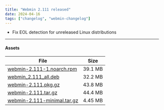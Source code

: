 ```yaml
---
title: "Webmin 2.111 released"
date: 2024-04-16
tags: ["changelog", "webmin-changelog"]
---
```

* Fix EOL detection for unreleased Linux distributions

---

#### Assets

| File                       | Size |
| -------------------------- | -----|
|[webmin-2.111-1.noarch.rpm](https://github.com/webmin/webmin/releases/download/2.111/webmin-2.111-1.noarch.rpm) | 39.1 MB |
|[webmin_2.111_all.deb](https://github.com/webmin/webmin/releases/download/2.111/webmin_2.111_all.deb)           | 32.2 MB |
|[webmin-2.111.pkg.gz](https://github.com/webmin/webmin/releases/download/2.111/webmin-2.111.pkg.gz)             | 43.8 MB |
|[webmin-2.111.tar.gz](https://github.com/webmin/webmin/releases/download/2.111/webmin-2.111.tar.gz)             | 44.4 MB | 
|[webmin-2.111-minimal.tar.gz](https://github.com/webmin/webmin/releases/download/2.111/webmin-2.111-minimal.tar.gz) | 4.45 MB | 

